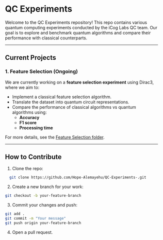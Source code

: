# QC Experiments

Welcome to the QC Experiments repository! This repo contains various quantum computing experiments conducted by the iCog Labs QC team. Our goal is to explore and benchmark quantum algorithms and compare their performance with classical counterparts.

---

## Current Projects

### 1. Feature Selection (Ongoing)
We are currently working on a **feature selection experiment** using Dirac3, where we aim to:
- Implement a classical feature selection algorithm.
- Translate the dataset into quantum circuit representations.
- Compare the performance of classical algorithms vs quantum algorithms using:
  - **Accuracy**
  - **F1 score**
  - **Processing time**

For more details, see the [Feature Selection folder](feature_selection/README.md).

---

## How to Contribute
1. Clone the repo:
```bash
  git clone https://github.com/Hope-Alemayehu/QC-Experiments-.git
```  
2. Create a new branch for your work:
```bash
git checkout -b your-feature-branch
```
3. Commit your changes and push:
```bash
git add .
git commit -m "Your message"
git push origin your-feature-branch
```
4. Open a pull request.

